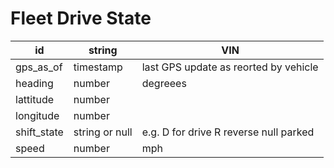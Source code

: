 # Fleet Drive State

|       id      |      string          |     VIN                                   |
|-------------|----------------|----------------------------------------|
| gps_as_of   | timestamp      | last GPS update as reorted by vehicle  |
| heading     | number         | degreees                               |
| lattitude   | number         |                                        |
| longitude   | number         |                                        |
| shift_state | string or null | e.g. D for drive R reverse null parked |
| speed       | number         | mph                                    |
